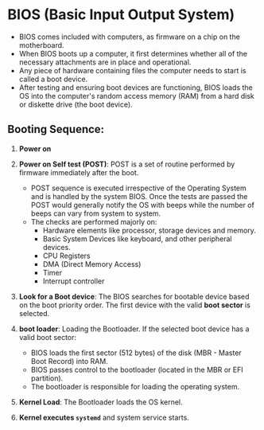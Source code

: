 # BIOS (Basic Input Output System)
- BIOS comes included with computers, as firmware on a chip on the motherboard.
- When BIOS boots up a computer, it first determines whether all of the necessary attachments are in place and operational.
- Any piece of hardware containing files the computer needs to start is called a boot device.
- After testing and ensuring boot devices are functioning, BIOS loads the OS into the computer's random access memory (RAM) from a hard disk or diskette drive (the boot device).

## Booting Sequence:
1. **Power on**
2. **Power on Self test (POST)**: POST is a set of routine performed by firmware immediately after the boot.
    - POST sequence is executed irrespective of the Operating System and is handled by the system BIOS. Once the tests are passed the POST would generally notify the OS with beeps while the number of beeps can vary from system to system.
    - The checks are performed majorly on:
        - Hardware elements like processor, storage devices and memory.
        - Basic System Devices like keyboard, and other peripheral devices.
        - CPU Registers
        - DMA (Direct Memory Access)
        - Timer
        - Interrupt controller
3. **Look for a Boot device**: The BIOS searches for bootable device based on the boot priority order. The first device with the valid **boot sector** is selected.
4. **boot loader**: Loading the Bootloader. If the selected boot device has a valid boot sector:
    - BIOS loads the first sector (512 bytes) of the disk (MBR - Master Boot Record) into RAM.
    - BIOS passes control to the bootloader (located in the MBR or EFI partition).
    - The bootloader is responsible for loading the operating system.
5. **Kernel Load**: The Bootloader loads the OS kernel.

6. **Kernel executes `systemd`** and system service starts.
